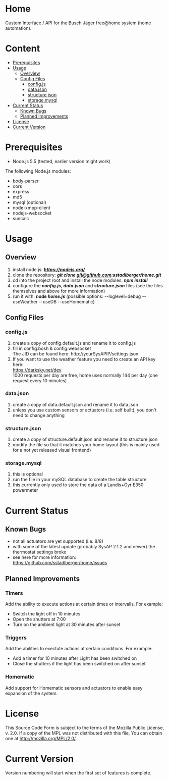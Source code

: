 # Home
Custom Interface / API for the Busch Jäger free@home system (home automation). 

# Content
* [Prerequisites](#prerequisites)
* [Usage](#usage)
  * [Overview](#overview)
  * [Config Files](#config-files)
    * [config.js](#config.js)
    * [data.json](#data.json)
    * [structure.json](#structure.json)
    * [storage.mysql](#storage.mysql)
* [Current Status](#current-status)
  * [Known Bugs](#known-bugs)
  * [Planned Improvements](#planned-improvements)
* [License](#license)
* [Current Version](#current-version)


# Prerequisites
- Node.js 5.5 (tested, earlier version might work)

The following Node.js modules:
- body-parser
- cors
- express
- md5
- mysql (optional)
- node-xmpp-client
- nodejs-websocket
- suncalc

# Usage
## Overview
1. install node.js: **_https://nodejs.org/_**
2. clone the repository: **_git clone git@github.com:sstadlberger/home.git_**
3. cd into the project root and install the node modules: **_npm install_**
4. configure the **_config.js_**, **_data.json_** and **_structure.json_** files (see the files themselves and above for more information)
5. run it with: **_node home.js_** (possible options: --loglevel=debug --useWeather --useDB --useHomematic)

## Config Files
### config.js
1. create a copy of config.default.js and rename it to config.js
2. fill in config.bosh & config.websocket<br>
   The JID can be found here: http://yourSysAPIP/settings.json
3. If you want to use the weather feature you need to create an API key here:<br>
   https://darksky.net/dev<br>
   1000 requests per day are free, home uses normally 144 per day (one request every 10 minutes)
### data.json
1. create a copy of data.default.json and rename it to data.json
2. unless you use custom sensors or actuators (i.e. self built), you don't need to change anything
### structure.json
1. create a copy of structure.default.json and rename it to structure.json
2. modify the file so that it matches your home layout (this is mainly used for a not yet released visual frontend)
### storage.mysql
1. this is optional
2. run the file in your mySQL database to create the table structure
3. this currently only used to store the data of a Landis+Gyr E350 powermeter

# Current Status

## Known Bugs
- not all actuators are yet supported (i.e. 8/8)
- with some of the latest update (probably SysAP 2.1.2 and newer) the thermostat settings broke 
- see here for more information: https://github.com/sstadlberger/home/issues

## Planned Improvements
### Timers
Add the ability to execute actions at certain times or intervalls. For example:
- Switch the light off in 10 minutes
- Open the shutters at 7:00
- Turn on the ambient light at 30 minutes after sunset

### Triggers
Add the abilities to exectute actions at certain conditions. For example:
- Add a timer for 10 minutes after Light has been switched on
- Close the shutters if the light has been switched on after sunset

### Homematic
Add support for Homematic sensors and actuators to enable easy expansion of the system.

# License
This Source Code Form is subject to the terms of the Mozilla Public License, v. 2.0. If a copy of the MPL was not distributed with this file, You can obtain one at http://mozilla.org/MPL/2.0/.

# Current Version
Version numbering will start when the first set of features is complete.
